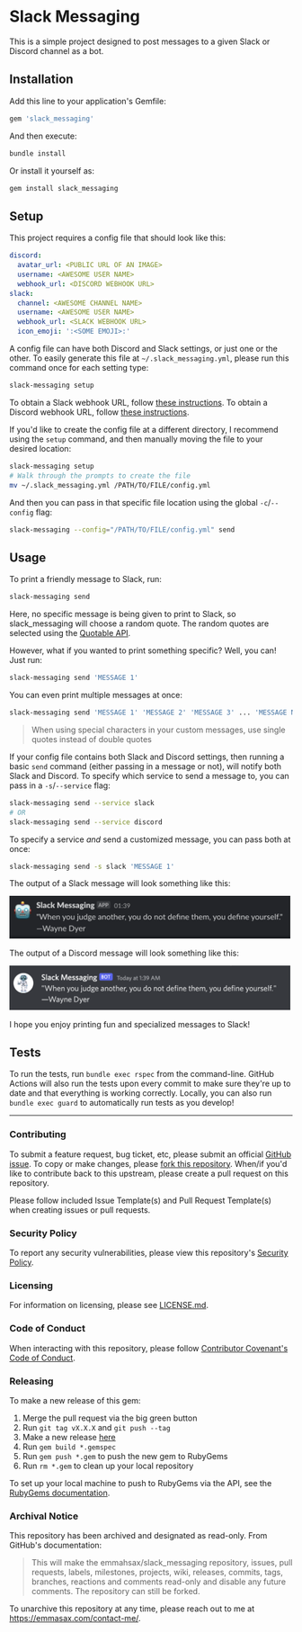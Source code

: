 # Slack Messaging

This is a simple project designed to post messages to a given Slack or Discord channel as a bot.

## Installation

Add this line to your application's Gemfile:

```ruby
gem 'slack_messaging'
```

And then execute:

```bash
bundle install
```

Or install it yourself as:

```bash
gem install slack_messaging
```

## Setup

This project requires a config file that should look like this:

```yml
discord:
  avatar_url: <PUBLIC URL OF AN IMAGE>
  username: <AWESOME USER NAME>
  webhook_url: <DISCORD WEBHOOK URL>
slack:
  channel: <AWESOME CHANNEL NAME>
  username: <AWESOME USER NAME>
  webhook_url: <SLACK WEBHOOK URL>
  icon_emoji: ':<SOME EMOJI>:'
```

A config file can have both Discord and Slack settings, or just one or the other. To easily generate this file at `~/.slack_messaging.yml`, please run this command once for each setting type:

```bash
slack-messaging setup
```

To obtain a Slack webhook URL, follow [these instructions](https://slack.com/help/articles/115005265063-Incoming-webhooks-for-Slack). To obtain a Discord webhook URL, follow [these instructions](https://support.discord.com/hc/en-us/articles/228383668-Intro-to-Webhooks).

If you'd like to create the config file at a different directory, I recommend using the `setup` command, and then manually moving the file to your desired location:

```bash
slack-messaging setup
# Walk through the prompts to create the file
mv ~/.slack_messaging.yml /PATH/TO/FILE/config.yml
```

And then you can pass in that specific file location using the global `-c`/`--config` flag:

```bash
slack-messaging --config="/PATH/TO/FILE/config.yml" send
```

## Usage

To print a friendly message to Slack, run:

```bash
slack-messaging send
```

Here, no specific message is being given to print to Slack, so slack_messaging will choose a random quote. The random quotes are selected using the [Quotable API](http://api.quotable.io/).

However, what if you wanted to print something specific? Well, you can! Just run:

```bash
slack-messaging send 'MESSAGE 1'
```

You can even print multiple messages at once:

```bash
slack-messaging send 'MESSAGE 1' 'MESSAGE 2' 'MESSAGE 3' ... 'MESSAGE N'
```

> When using special characters in your custom messages, use single quotes instead of double quotes

If your config file contains both Slack and Discord settings, then running a basic `send` command (either passing in a message or not), will notify both Slack and Discord. To specify which service to send a message to, you can pass in a `-s`/`--service` flag:

```bash
slack-messaging send --service slack
# OR
slack-messaging send --service discord
```

To specify a service _and_ send a customized message, you can pass both at once:

```bash
slack-messaging send -s slack 'MESSAGE 1'
```

The output of a Slack message will look something like this:

<img src="https://github.com/emmahsax/slack_messaging/blob/main/message_slack.png" width="500">

The output of a Discord message will look something like this:

<img src="https://github.com/emmahsax/slack_messaging/blob/main/message_discord.png" width="500">

I hope you enjoy printing fun and specialized messages to Slack!

## Tests

To run the tests, run `bundle exec rspec` from the command-line. GitHub Actions will also run the tests upon every commit to make sure they're up to date and that everything is working correctly. Locally, you can also run `bundle exec guard` to automatically run tests as you develop!

---

### Contributing

To submit a feature request, bug ticket, etc, please submit an official [GitHub issue](https://github.com/emmahsax/slack_messaging/issues/new). To copy or make changes, please [fork this repository](https://github.com/emmahsax/slack_messaging/fork). When/if you'd like to contribute back to this upstream, please create a pull request on this repository.

Please follow included Issue Template(s) and Pull Request Template(s) when creating issues or pull requests.

### Security Policy

To report any security vulnerabilities, please view this repository's [Security Policy](https://github.com/emmahsax/slack_messaging/security/policy).

### Licensing

For information on licensing, please see [LICENSE.md](https://github.com/emmahsax/slack_messaging/blob/main/LICENSE.md).

### Code of Conduct

When interacting with this repository, please follow [Contributor Covenant's Code of Conduct](https://contributor-covenant.org).

### Releasing

To make a new release of this gem:

1. Merge the pull request via the big green button
2. Run `git tag vX.X.X` and `git push --tag`
3. Make a new release [here](https://github.com/emmahsax/slack_messaging/releases/new)
4. Run `gem build *.gemspec`
5. Run `gem push *.gem` to push the new gem to RubyGems
6. Run `rm *.gem` to clean up your local repository

To set up your local machine to push to RubyGems via the API, see the [RubyGems documentation](https://guides.rubygems.org/publishing/#publishing-to-rubygemsorg).

### Archival Notice

This repository has been archived and designated as read-only. From GitHub's documentation:

> This will make the emmahsax/slack_messaging repository, issues, pull requests, labels, milestones, projects, wiki, releases, commits, tags, branches, reactions and comments read-only and disable any future comments. The repository can still be forked.

To unarchive this repository at any time, please reach out to me at https://emmasax.com/contact-me/.
